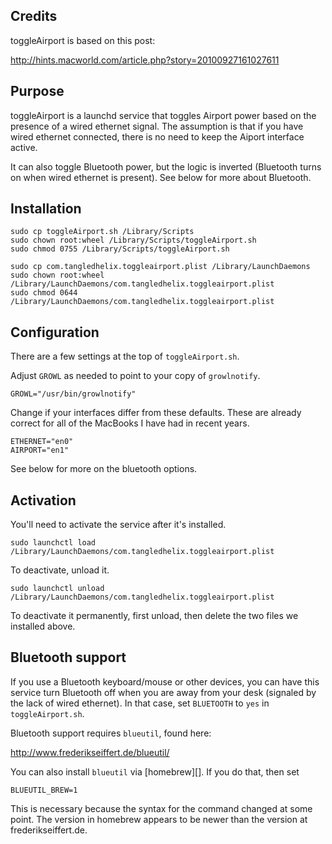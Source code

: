 Credits
-------

toggleAirport is based on this post:

http://hints.macworld.com/article.php?story=20100927161027611

Purpose
-------

toggleAirport is a launchd service that toggles Airport power based on the
presence of a wired ethernet signal. The assumption is that if you have wired
ethernet connected, there is no need to keep the Aiport interface active.

It can also toggle Bluetooth power, but the logic is inverted (Bluetooth turns
on when wired ethernet is present). See below for more about Bluetooth.

Installation
------------

```
sudo cp toggleAirport.sh /Library/Scripts
sudo chown root:wheel /Library/Scripts/toggleAirport.sh
sudo chmod 0755 /Library/Scripts/toggleAirport.sh

sudo cp com.tangledhelix.toggleairport.plist /Library/LaunchDaemons
sudo chown root:wheel /Library/LaunchDaemons/com.tangledhelix.toggleairport.plist
sudo chmod 0644 /Library/LaunchDaemons/com.tangledhelix.toggleairport.plist
```

Configuration
-------------

There are a few settings at the top of `toggleAirport.sh`.

Adjust `GROWL` as needed to point to your copy of `growlnotify`.

```
GROWL="/usr/bin/growlnotify"
```

Change if your interfaces differ from these defaults. These are already
correct for all of the MacBooks I have had in recent years.

```
ETHERNET="en0"
AIRPORT="en1"
```

See below for more on the bluetooth options.

Activation
----------

You'll need to activate the service after it's installed.

```
sudo launchctl load /Library/LaunchDaemons/com.tangledhelix.toggleairport.plist
```

To deactivate, unload it.

```
sudo launchctl unload /Library/LaunchDaemons/com.tangledhelix.toggleairport.plist
```

To deactivate it permanently, first unload, then delete the two files we
installed above.

Bluetooth support
-----------------

If you use a Bluetooth keyboard/mouse or other devices, you can have this
service turn Bluetooth off when you are away from your desk (signaled by the
lack of wired ethernet). In that case, set `BLUETOOTH` to `yes` in
`toggleAirport.sh`.

Bluetooth support requires `blueutil`, found here:

http://www.frederikseiffert.de/blueutil/

You can also install `blueutil` via [homebrew][]. If you do that, then set

```
BLUEUTIL_BREW=1
```

This is necessary because the syntax for the command changed at some point.
The version in homebrew appears to be newer than the version at
frederikseiffert.de.

